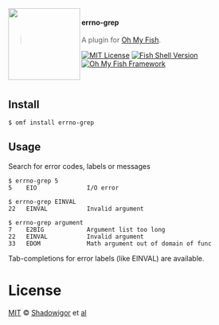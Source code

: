 <img src="https://cdn.rawgit.com/oh-my-fish/oh-my-fish/e4f1c2e0219a17e2c748b824004c8d0b38055c16/docs/logo.svg" align="left" width="144px" height="144px"/>

#### errno-grep
> A plugin for [Oh My Fish][omf-link].

[![MIT License](https://img.shields.io/badge/license-MIT-007EC7.svg?style=flat-square)](/LICENSE)
[![Fish Shell Version](https://img.shields.io/badge/fish-v2.2.0-007EC7.svg?style=flat-square)](http://fishshell.com)
[![Oh My Fish Framework](https://img.shields.io/badge/Oh%20My%20Fish-Framework-007EC7.svg?style=flat-square)](https://www.github.com/oh-my-fish/oh-my-fish)

<br/>

## Install

```fish
$ omf install errno-grep
```


## Usage

Search for error codes, labels or messages

```fish
$ errno-grep 5
5    EIO              I/O error

$ errno-grep EINVAL
22   EINVAL           Invalid argument

$ errno-grep argument
7    E2BIG            Argument list too long
22   EINVAL           Invalid argument
33   EDOM             Math argument out of domain of func
```

Tab-completions for error labels (like EINVAL) are available.

# License

[MIT][mit] © [Shadowigor][author] et [al][contributors]


[mit]:            http://opensource.org/licenses/MIT
[author]:         http://github.com/Shadowigor
[contributors]:   https://github.com/Shadowigor/pkg-errno-grep/graphs/contributors
[omf-link]:       https://www.github.com/oh-my-fish/oh-my-fish

[license-badge]:  https://img.shields.io/badge/license-MIT-007EC7.svg?style=flat-square
